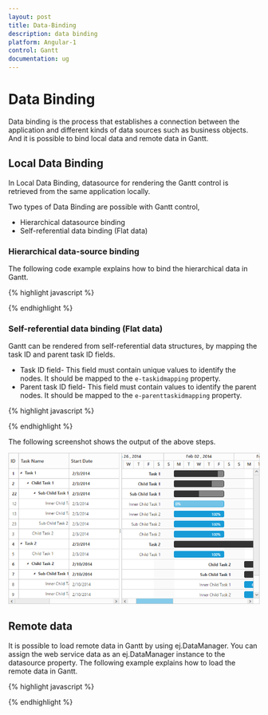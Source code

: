 ```yaml
---
layout: post
title: Data-Binding
description: data binding
platform: Angular-1
control: Gantt
documentation: ug
---
```

# Data Binding

Data binding is the process that establishes a connection between the application and different kinds of data sources such as business objects. And it is possible to bind local data and remote data in Gantt.

## Local Data Binding

In Local Data Binding, datasource for rendering the Gantt control is retrieved from the same application locally.

Two types of Data Binding are possible with Gantt control, 

* Hierarchical datasource binding
* Self-referential data binding (Flat data)

### Hierarchical data-source binding


The following code example explains how to bind the hierarchical data in Gantt.

{% highlight javascript %}
<script>
var  taskDetails = [{
    taskID: 1,
    taskName: "Design",
    startDate: new Date("02/10/2014"),
    endDate: new Date("02/14/2014"),
    baselineStartDate: new Date("02/10/2014"),
    baselineEndDate: new Date("02/12/2014"),
    duration: 5,
    subtasks: [
        {
            taskID: 2,
            taskName: "Software Specification",
            startDate: new Date("02/10/2014"),
            endDate: new Date("02/12/2014"),
            baselineStartDate: new Date("02/10/2014"),
            baselineEndDate: new Date("02/12/2014"),
            duration: 4,
            progress: "60",
            resourceId: [2]
        },
        {
            taskID: 3,
            taskName: "Develop prototype",
            startDate: new Date("02/10/2014"),
            endDate: new Date("02/12/2014"),
            baselineStartDate: new Date("02/10/2014"),
            baselineEndDate: new Date("02/12/2014"),
            duration: 4,
            progress: "70",
            resourceId: [3]
        },
        //...
    ]
}];
  angular.module('listCtrl', ['ejangular'])
           .controller('GanttCtrl', function ($scope) {
               //...
               $scope.taskDetails="taskDetails";
          });  
<script>

<body ng-controller="GanttCtrl">
   <!--Add  Gantt control here-->    
   <div id="GanttContainer" ej-gantt
      //...
     e-datasource= "taskDetails"
           e-taskidmapping= "taskID"
            e-tasknamemapping= "taskName"
            e-schedulestartdate= "02/01/2014"
            e-scheduleenddate= "03/14/2014"
            e-startdatemapping= "startDate"
            e-durationmapping= "duration"
            e-progressmapping= "progress"
            e-childmapping= "subtasks"
            e-treecolumnindex= 1
      >
   </div>

{% endhighlight %}

The output of the above steps is as follows.

![](Data-Binding_images/Data-Binding_img1.png)

It is also possible to set the datasource to Gantt using ejDataManager. The following code example explains how to assign the ejDataManager instance to Gantt.

{% highlight javascript %}

<body ng-controller="GanttCtrl">
   <!--Add  Gantt control here-->    
   <div id="GanttContainer" ej-gantt
      e-datasource= "taskDetails"
      //...
      >
   </div>
<script>
    angular.module('listCtrl', ['ejangular'])
        .controller('GanttCtrl', function($scope) {
            //...
            $scope.taskDetails = ej.DataManager(dataManger);
        });
</script>

{% endhighlight %}

### Self-referential data binding (Flat data)

Gantt can be rendered from self-referential data structures, by mapping the task ID and parent task ID fields.

* Task ID field- This field must contain unique values to identify the nodes. It should be mapped to the `e-taskidmapping` property.
* Parent task ID field- This field must contain values to identify the parent nodes. It should be mapped to the `e-parenttaskidmapping` property.

{% highlight javascript %}

<script>
var projectData = [
    { taskID: 1, taskName: "Task 1", startDate: "02/03/2014", endDate: "03/07/2014", duration: 5},    
    { taskID: 2, pId: 1, taskName: "Child Task 1", startDate: "02/03/2014", endDate: "02/07/2014", duration: 5},
    { taskID: 3, pId: 1, taskName: "Child Task 2", startDate: "02/03/2014", endDate: "02/07/2014", duration: 5, progress: "100" },
    { taskID: 22, pId: 2, taskName: "Sub Child Task 1", startDate: "02/03/2014", endDate: "02/07/2014", duration: 5 },
    { taskID: 23, pId: 2, taskName: "Sub Child Task 2", startDate: "02/03/2014", endDate: "02/07/2014", duration: 5, progress: "100" },
    { taskID: 12, pId: 22, taskName: "Inner Child Task 1", startDate: "02/03/2014", endDate: "02/07/2014", duration: 5},
    { taskID: 13, pId: 22, taskName: "Inner Child Task 2", startDate: "02/03/2014", endDate: "02/07/2014", duration: 5, progress: "100"},
    { taskID: 4, taskName: "Task 2", startDate: "02/03/2014", endDate: "02/07/2014", duration: 5, progress: "100"},
    { taskID: 5, pId: 4, taskName: "Child Task 1", startDate: "02/03/2014", endDate: "02/07/2014", duration: 5, progress: "100" },
    { taskID: 6, pId: 4, taskName: "Child Task 2", startDate: "02/07/2014", endDate: "02/07/2014", duration: 5},
    { taskID: 7, pId: 6, taskName: "Sub Child Task 1", startDate: "02/07/2014", endDate: "02/07/2014", duration: 5},
    { taskID: 8, pId: 7, taskName: "Inner Child Task 1", startDate: "02/10/2014", endDate: "02/12/2014", duration: 3, progress: "60"},
    { taskID: 9, pId: 7, taskName: "Inner Child Task 2", startDate: "02/10/2014", endDate: "02/12/2014", duration: 3, progress: "100" },
    { taskID: 10, taskName: "Task 3", startDate: "02/13/2014", endDate: "02/14/2014", duration: 2, progress: "100"},
    { taskID: 11, taskName: "Task 4", startDate: "02/14/2014", endDate: "02/14/2014", duration: 0, }];
 angular.module('listCtrl', ['ejangular'])
           .controller('GanttCtrl', function ($scope) {
               //...
               $scope.taskDetails="projectData";
          });  
</script>

<body ng-controller="GanttCtrl">
   <!--Add  Gantt control here-->    
   <div id="GanttContainer" ej-gantt
      //...
     e-datasource= "taskDetails"
           e-taskidmapping= "taskID"
           e-parenttaskidmapping= "pId",
           e-enablevirtualization= "true",
            e-highlightweekends="true",
            e-includeweekend= false,
            e-tasknamemapping= "taskName"
            e-schedulestartdate= "02/01/2014"
            e-scheduleenddate= "03/14/2014"
            e-startdatemapping= "startDate"
            e-enddatemapping= "endDate",
            e-durationmapping= "duration"
            e-progressmapping= "progress"
            e-childmapping= "subtasks"
            e-treecolumnindex= 1
      >
   </div>

{% endhighlight %}

The following screenshot shows the output of the above steps.

![](Data-Binding_images/Data-Binding_img2.png)

## Remote data

It is possible to load remote data in Gantt by using ej.DataManager. You can assign the web service data as an ej.DataManager instance to the datasource property. The following example explains how to load the remote data in Gantt.

{% highlight javascript %}

<script>
    var dataManger = ej.DataManager({
        url: "http://mvc.syncfusion.com/Services/Northwnd.svc/Orders",
        offline: true
    });
     angular.module('listCtrl', ['ejangular'])
           .controller('GanttCtrl', function ($scope) {
               //...
               $scope.dataManger="dataManger";
          });  
</script>
<body ng-controller="GanttCtrl">
   <!--Add  Gantt control here-->    
   <div id="GanttContainer" ej-gantt
   //...
   e-datasource= "dataManger"
 >
   </div>
</body>
{% endhighlight %}

